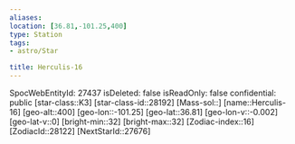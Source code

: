 ```yaml
---
aliases: 
location: [36.81,-101.25,400]
type: Station
tags:
- astro/Star

title: Herculis-16
---
```

SpocWebEntityId: 27437
isDeleted: false
isReadOnly: false
confidential: public
[star-class::K3]
[star-class-id::28192]
[Mass-sol::]
[name::Herculis-16]
[geo-alt::400]
[geo-lon::-101.25]
[geo-lat::36.81]
[geo-lon-v::-0.002]
[geo-lat-v::0]
[bright-min::32]
[bright-max::32]
[Zodiac-index::16]
[ZodiacId::28122]
[NextStarId::27676]



